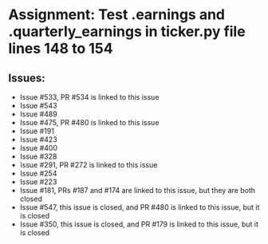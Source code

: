 # Assignment: Test .earnings and .quarterly_earnings in ticker.py file lines 148 to 154

## Issues:
- Issue #533, PR #534 is linked to this issue
- Issue #543
- Issue #489
- Issue #475, PR #480 is linked to this issue
- Issue #191
- Issue #423
- Issue #400
- Issue #328
- Issue #291, PR #272  is linked to this issue
- Issue #254
- Issue #223
- Issue #181, PRs #187 and #174 are linked to this issue, but they are both closed
- Issue #547, this issue is closed, and PR #480  is linked to this issue, but it is closed
- Issue #350, this issue is closed, and PR #179  is linked to this issue, but it is closed